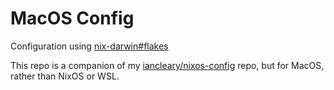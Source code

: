 # MacOS Config

Configuration using [nix-darwin#flakes](https://github.com/LnL7/nix-darwin/?tab=readme-ov-file#flakes)

This repo is a companion of my [iancleary/nixos-config](https://github.com/iancleary/nixos-config) repo, but for MacOS, rather than NixOS or WSL.
